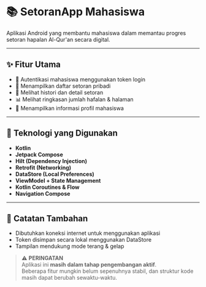 # 📚 SetoranApp Mahasiswa

Aplikasi Android yang membantu mahasiswa dalam memantau progres setoran hapalan Al-Qur'an secara digital.

---

## ✨ Fitur Utama

- 🔐 Autentikasi mahasiswa menggunakan token login  
- 📜 Menampilkan daftar setoran pribadi  
- 📅 Melihat histori dan detail setoran  
- 📊 Melihat ringkasan jumlah hafalan & halaman  
- 👤 Menampilkan informasi profil mahasiswa  

---

## 🧰 Teknologi yang Digunakan

- **Kotlin**
- **Jetpack Compose**
- **Hilt (Dependency Injection)**
- **Retrofit (Networking)**
- **DataStore (Local Preferences)**
- **ViewModel + State Management**
- **Kotlin Coroutines & Flow**
- **Navigation Compose**

---

## 🧪 Catatan Tambahan
- Dibutuhkan koneksi internet untuk menggunakan aplikasi
- Token disimpan secara lokal menggunakan DataStore
- Tampilan mendukung mode terang & gelap



> ⚠️ **PERINGATAN**  
> Aplikasi ini **masih dalam tahap pengembangan aktif**.  
> Beberapa fitur mungkin belum sepenuhnya stabil, dan struktur kode masih dapat berubah sewaktu-waktu.
